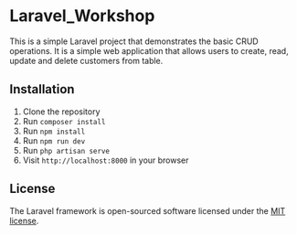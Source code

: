 # Laravel_Workshop

This is a simple Laravel project that demonstrates the basic CRUD operations. It is a simple web application that allows users to create, read, update and delete customers from table.

## Installation

1. Clone the repository
2. Run `composer install`
3. Run `npm install`
4. Run `npm run dev`
5. Run `php artisan serve`
6. Visit `http://localhost:8000` in your browser

## License

The Laravel framework is open-sourced software licensed under the [MIT license](https://opensource.org/licenses/MIT).
```

